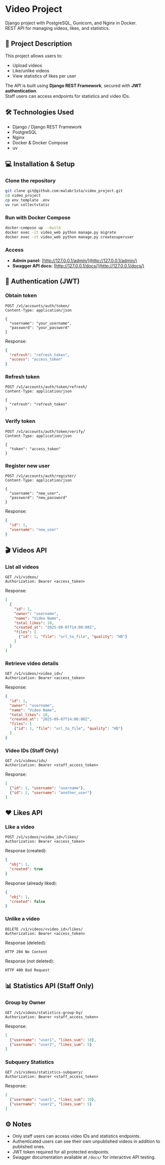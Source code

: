 # Video Project

Django project with PostgreSQL, Gunicorn, and Nginx in Docker.  
REST API for managing videos, likes, and statistics.

## 📌 Project Description

This project allows users to:

- Upload videos  
- Like/unlike videos  
- View statistics of likes per user  

The API is built using **Django REST Framework**, secured with **JWT authentication**.  
Staff users can access endpoints for statistics and video IDs.

## 🛠️ Technologies Used

- Django / Django REST Framework  
- PostgreSQL  
- Nginx  
- Docker & Docker Compose  
- uv  

## 💻 Installation & Setup

### Clone the repository

```bash
git clone git@github.com:malabr1sta/video_project.git
cd video_project
cp env_template .env
uv run collectstatic
```

### Run with Docker Compose

```bash
docker-compose up --build
docker exec -it video_web python manage.py migrate
docker exec -it video_web python manage.py createsuperuser
```

### Access

- **Admin panel:** [http://127.0.0.1/admin/](http://127.0.0.1/admin/)  
- **Swagger API docs:** [http://127.0.0.1/docs/](http://127.0.0.1/docs/)

## 🔑 Authentication (JWT)

### Obtain token

```http
POST /v1/accounts/auth/token/
Content-Type: application/json

{
  "username": "your_username",
  "password": "your_password"
}
```

Response:

```json
{
  "refresh": "refresh_token",
  "access": "access_token"
}
```

### Refresh token

```http
POST /v1/accounts/auth/token/refresh/
Content-Type: application/json

{
  "refresh": "refresh_token"
}
```

### Verify token

```http
POST /v1/accounts/auth/token/verify/
Content-Type: application/json

{
  "token": "access_token"
}
```

### Register new user

```http
POST /v1/accounts/auth/register/
Content-Type: application/json

{
  "username": "new_user",
  "password": "new_password"
}
```

Response:

```json
{
  "id": 1,
  "username": "new_user"
}
```

## 🎬 Videos API

### List all videos

```http
GET /v1/videos/
Authorization: Bearer <access_token>
```

Response:

```json
[
  {
    "id": 1,
    "owner": "username",
    "name": "Video Name",
    "total_likes": 10,
    "created_at": "2025-09-07T14:00:00Z",
    "files": [
      {"id": 1, "file": "url_to_file", "quality": "HD"}
    ]
  }
]
```

### Retrieve video details

```http
GET /v1/videos/<video_id>/
Authorization: Bearer <access_token>
```

Response:

```json
{
  "id": 1,
  "owner": "username",
  "name": "Video Name",
  "total_likes": 10,
  "created_at": "2025-09-07T14:00:00Z",
  "files": [
    {"id": 1, "file": "url_to_file", "quality": "HD"}
  ]
}
```

### Video IDs (Staff Only)

```http
GET /v1/videos/ids/
Authorization: Bearer <staff_access_token>
```

Response:

```json
[
  {"id": 1, "username": "username"},
  {"id": 2, "username": "another_user"}
]
```

## ❤️ Likes API

### Like a video

```http
POST /v1/videos/<video_id>/likes/
Authorization: Bearer <access_token>
```

Response (created):

```json
{
  "obj": 1,
  "created": true
}
```

Response (already liked):

```json
{
  "obj": 1,
  "created": false
}
```

### Unlike a video

```http
DELETE /v1/videos/<video_id>/likes/
Authorization: Bearer <access_token>
```

Response (deleted):

```
HTTP 204 No Content
```

Response (not deleted):

```
HTTP 400 Bad Request
```

## 📊 Statistics API (Staff Only)

### Group by Owner

```http
GET /v1/videos/statistics-group-by/
Authorization: Bearer <staff_access_token>
```

Response:

```json
[
  {"username": "user1", "likes_sum": 10},
  {"username": "user2", "likes_sum": 5}
]
```

### Subquery Statistics

```http
GET /v1/videos/statistics-subquery/
Authorization: Bearer <staff_access_token>
```

Response:

```json
[
  {"username": "user1", "likes_sum": 10},
  {"username": "user2", "likes_sum": 5}
]
```

## ⚙️ Notes

- Only staff users can access video IDs and statistics endpoints.  
- Authenticated users can see their own unpublished videos in addition to published ones.  
- JWT token required for all protected endpoints.  
- Swagger documentation available at `/docs/` for interactive API testing.  
